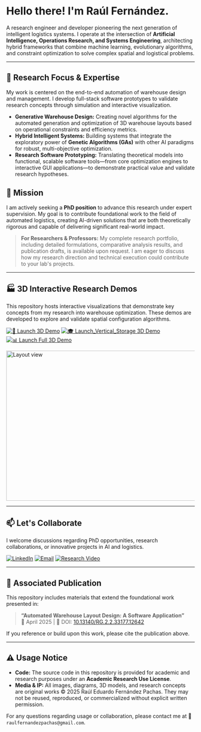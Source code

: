 # Hello there! I'm Raúl Fernández.

A research engineer and developer pioneering the next generation of intelligent logistics systems. I operate at the intersection of **Artificial Intelligence, Operations Research, and Systems Engineering**, architecting hybrid frameworks that combine machine learning, evolutionary algorithms, and constraint optimization to solve complex spatial and logistical problems.

---

## 🧠 Research Focus & Expertise

My work is centered on the end-to-end automation of warehouse design and management. I develop full-stack software prototypes to validate research concepts through simulation and interactive visualization.

*   **Generative Warehouse Design:** Creating novel algorithms for the automated generation and optimization of 3D warehouse layouts based on operational constraints and efficiency metrics.
*   **Hybrid Intelligent Systems:** Building systems that integrate the exploratory power of **Genetic Algorithms (GAs)** with other AI paradigms for robust, multi-objective optimization.
*   **Research Software Prototyping:** Translating theoretical models into functional, scalable software tools—from core optimization engines to interactive GUI applications—to demonstrate practical value and validate research hypotheses.

## 🎯 Mission

I am actively seeking a **PhD position** to advance this research under expert supervision. My goal is to contribute foundational work to the field of automated logistics, creating AI-driven solutions that are both theoretically rigorous and capable of delivering significant real-world impact.

> **For Researchers & Professors:** My complete research portfolio, including detailed formulations, comparative analysis results, and publication drafts, is available upon request. I am eager to discuss how my research direction and technical execution could contribute to your lab's projects.

---

## 🏭 3D Interactive Research Demos

This repository hosts interactive visualizations that demonstrate key concepts from my research into warehouse optimization. These demos are developed to explore and validate spatial configuration algorithms.

[![🚀 Launch 3D Demo](https://img.shields.io/badge/🌐-Launch%203D%20Interactive%20Demo-764ba2?style=for-the-badge&logo=webgl&logoColor=white)](https://Raul1508.github.io/Raul1508/)
[![🎓 Launch_Vertical_Storage 3D Demo](https://img.shields.io/badge/🎓-Launch%203D%20Vertical%20Storage%20Demo-667eea?style=for-the-badge&logo=webgl&logoColor=white)](https://Raul1508.github.io/Raul1508/Vertical_Warahouse_Storage.html)
[![📊 Launch Full 3D Demo](https://img.shields.io/badge/🔬-Launch%203D%20Full%20Interactive%20Demo-c53030?style=for-the-badge&logo=github&logoColor=white)](https://Raul1508.github.io/Raul1508/Layoutgreater.html)

<img width="2560" height="400" alt="Layout view" src="https://github.com/user-attachments/assets/ab63b361-fe11-4739-97cd-82c458317928" />

---

## 📫 Let's Collaborate

I welcome discussions regarding PhD opportunities, research collaborations, or innovative projects in AI and logistics.

[![LinkedIn](https://img.shields.io/badge/LinkedIn-Connect%20with%20me-0A66C2?style=for-the-badge&logo=linkedin)](https://www.linkedin.com/in/raulfer-inde)
[![Email](https://img.shields.io/badge/Email-Reach%20Out%20to%20Me-EA4335?style=for-the-badge&logo=gmail&logoColor=white)](mailto:raulfernandezpachas@gmail.com)
[![Research Video](https://img.shields.io/badge/🎥-Watch%20Research%20Overview-FF0000?style=for-the-badge&logo=youtube)](https://youtu.be/T5LTiGHL2Qg)

---

## 📄 Associated Publication

This repository includes materials that extend the foundational work presented in:
> **“Automated Warehouse Layout Design: A Software Application”**  
> 📅 April 2025 | 📌 DOI: [10.13140/RG.2.2.33177.12642](https://www.researchgate.net/publication/0000000000000000)

If you reference or build upon this work, please cite the publication above.

---

## ⚠️ Usage Notice

*   **Code:** The source code in this repository is provided for academic and research purposes under an **Academic Research Use License**.
*   **Media & IP:** All images, diagrams, 3D models, and research concepts are original works © 2025 Raúl Eduardo Fernández Pachas. They may not be reused, reproduced, or commercialized without explicit written permission.

For any questions regarding usage or collaboration, please contact me at 📧 `raulfernandezpachas@gmail.com`.

